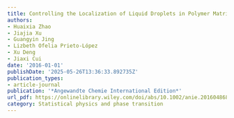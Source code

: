 ```yaml
---
title: Controlling the Localization of Liquid Droplets in Polymer Matrices by Evaporative Lithography
authors:
- Huaixia Zhao
- Jiajia Xu
- Guangyin Jing
- Lizbeth Ofelia Prieto-López
- Xu Deng
- Jiaxi Cui
date: '2016-01-01'
publishDate: '2025-05-26T13:36:33.892735Z'
publication_types:
- article-journal
publication: '*Angewandte Chemie International Edition*'
url_pdf: https://onlinelibrary.wiley.com/doi/abs/10.1002/anie.201604868
category: Statistical physics and phase transition
---
```

